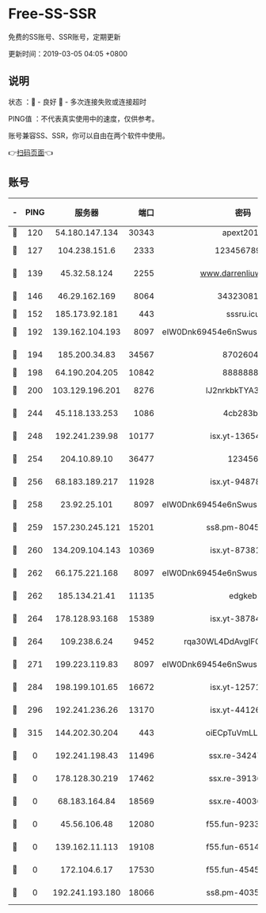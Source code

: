 # Free-SS-SSR

免费的SS账号、SSR账号，定期更新

更新时间：2019-03-05 04:05 +0800

## 说明

状态     ：🙂 - 良好 🙁 - 多次连接失败或连接超时

PING值   ：不代表真实使用中的速度，仅供参考。

账号兼容SS、SSR，你可以自由在两个软件中使用。

👉[扫码页面](https://liesauer.github.io/free-ss-ssr.github.io/)👈

## 账号

|-|PING|服务器|端口|密码|加密方式|区域|
|:----:|:----:|:-----:|-----:|:----:|:----:|:----:|
|🙂|120|54.180.147.134|30343|apext2019|chacha20|KR|
|🙂|127|104.238.151.6|2333|12345678900|aes-256-cfb|JP|
|🙂|139|45.32.58.124|2255|www.darrenliuwei.com|aes-256-cfb|JP|
|🙂|146|46.29.162.169|8064|3432308177|aes-256-cfb|RU|
|🙂|152|185.173.92.181|443|sssru.icu|rc4-md5|RU|
|🙂|192|139.162.104.193|8097|eIW0Dnk69454e6nSwuspv9DmS201tQ0D|aes-256-cfb|JP|
|🙂|194|185.200.34.83|34567|87026045|aes-256-cfb|US|
|🙂|198|64.190.204.205|10842|88888888|rc4-md5|US|
|🙂|200|103.129.196.201|8276|lJ2nrkbkTYA30wv0|aes-256-cfb|US|
|🙂|244|45.118.133.253|1086|4cb283b8|aes-256-cfb|SG|
|🙂|248|192.241.239.98|10177|isx.yt-13654380|aes-256-cfb|US|
|🙂|254|204.10.89.10|36477|123456|aes-256-cfb|US|
|🙂|256|68.183.189.217|11928|isx.yt-94878692|aes-256-cfb|SG|
|🙂|258|23.92.25.101|8097|eIW0Dnk69454e6nSwuspv9DmS201tQ0D|aes-256-cfb|US|
|🙂|259|157.230.245.121|15201|ss8.pm-80454151|aes-256-cfb|SG|
|🙂|260|134.209.104.143|10369|isx.yt-87381923|aes-256-cfb|SG|
|🙂|262|66.175.221.168|8097|eIW0Dnk69454e6nSwuspv9DmS201tQ0D|aes-256-cfb|US|
|🙂|262|185.134.21.41|11135|edgkeb|aes-256-cfb|GB|
|🙂|264|178.128.93.168|15389|isx.yt-38784218|aes-256-cfb|SG|
|🙂|264|109.238.6.24|9452|rqa30WL4DdAvgIFG6Fs3znzTa|aes-256-cfb|FR|
|🙂|271|199.223.119.83|8097|eIW0Dnk69454e6nSwuspv9DmS201tQ0D|aes-256-cfb|US|
|🙂|284|198.199.101.65|16672|isx.yt-12571443|aes-256-cfb|US|
|🙂|296|192.241.236.26|13170|isx.yt-44126456|aes-256-cfb|US|
|🙂|315|144.202.30.204|443|oiECpTuVmLLxk4Ts|aes-256-cfb|US|
|🙁|0|192.241.198.43|11496|ssx.re-34247087|aes-256-cfb|US|
|🙁|0|178.128.30.219|17462|ssx.re-39136705|aes-256-cfb|SG|
|🙁|0|68.183.164.84|18569|ssx.re-40036320|aes-256-cfb|US|
|🙁|0|45.56.106.48|12080|f55.fun-92337003|aes-256-cfb|US|
|🙁|0|139.162.11.113|19108|f55.fun-65147791|aes-256-cfb|SG|
|🙁|0|172.104.6.17|17530|f55.fun-45452436|aes-256-cfb|US|
|🙁|0|192.241.193.180|18066|ss8.pm-40352381|aes-256-cfb|US|
